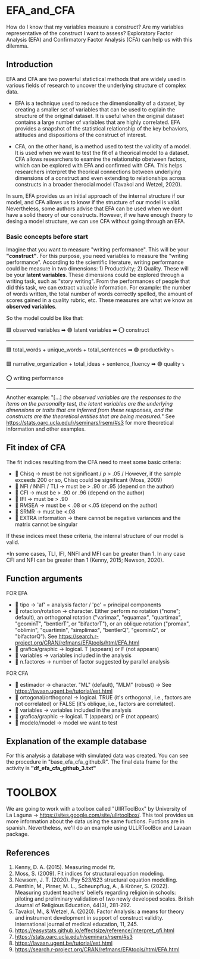 # EFA_and_CFA
How do I know that my variables measure a construct? Are my variables representative of the construct I want to assess? Exploratory Factor Analysis (EFA) and Confirmatory Factor Analysis (CFA) can help us with this dilemma.

## Introduction
EFA and CFA are two powerful statictical methods that are widely used in various fields of research to uncover the underlying structure of complex data.

- EFA is a technique used to reduce the dimensionality of a dataset, by creating a smaller set of variables that can be used to explain the structure of the original dataset. It is useful when the original dataset contains a large number of variables that are highly correlated. EFA provides a snapshot of the statistical relationship of the key behaviors, attitudes and dispositions of the construct of interest.

- CFA, on the other hand, is a method used to test the validity of a model. It is used when we want to test the fit of a theorical model to a dataset. CFA allows researchers to examine the relationship obetween factors, which can be explored with EFA and confirmed with CFA. This helps researchers interpret the theorical connections between underlying dimensions of a construct and even extending to relationships across constructs in a broader therocial model (Tavakol and Wetzel, 2020).

In sum, EFA provides us an initial approach of the internal structure if our model, and CFA allows us to know if the structure of our model is valid. Nevertheless, some authors advise that EFA can be used when we dont have a solid theory of our constructs. However, if we have enough theory to desing a model structure, we can use CFA without going through an EFA.

### Basic concepts before start

Imagine that you want to measure "writing performance". This will be your **"construct"**. For this purpose, you need variables to measure the "writing performance". According to the scientific literature, writing performance could be measure in two dimensions: 1) Productivity; 2) Quality. These will be your **latent variables**.
These dimensions could be explored through a writing task, such as "story writing". From the performances of people that did this task, we can extract valuable information. For example: the number of words written, the total number of words correctly spelled, the amount of scores gained in a quality rubric, etc. These measures are what we know as **observed variables**.

So the model could be like that:

🟩 observed variables ➡
🟣 latent variables ➡
⭕ construct
____________________________________________________________

🟩 total_words + unique_words + total_sentences ➡
🟣 productivity ⤵

🟩 narrative_organization + total_ideas + sentence_fluency ➡
🟣 quality ⤵

⭕ writing performance
_____________________________________________________________

Another example: "[...] *the observed variables are the responses to the items on the personality test, the latent variables are the underlying dimensions or traits that are inferred from these responses, and the constructs are the theoretical entities that are being measured.*"
See https://stats.oarc.ucla.edu/r/seminars/rsem/#s3 for more theoretical information and other examples.

## Fit index of CFA

The fit indices resulting from the CFA need to meet some basic criteria:

- 🔰 Chisq -> must be not significant / *p* > .05 / However, if the sample exceeds 200 or so, Chisq could be significant (Moss, 2009)
- 🔰 NFI / NNFI / TLI -> must be > .90 or .95 (depend on the author)
- 🔰 CFI -> must be > .90 or .96  (depend on the author)
- 🔰 IFI -> must be > .90
- 🔰 RMSEA -> must be < .08 or <.05 (depend on the author)
- 🔰 SRMR -> must be <.08
- 🔰 EXTRA information -> there cannot be negative variances and the matrix cannot be singular

If these indices meet these criteria, the internal structure of our model is valid.

*In some cases, TLI, IFI, NNFI and MFI can be greater than 1. In any case CFI and NFI can be greater than 1 (Kenny, 2015; Newson, 2020).

## Function arguments

FOR EFA
- 🌸 tipo -> 'af' = analysis factor / 'pc' = principal components
- 🌸 rotacion/rotation -> character. Either perform no rotation ("none"; default), an orthogonal rotation ("varimax", "equamax", "quartimax", "geominT", "bentlerT", or "bifactorT"), or an oblique rotation ("promax", "oblimin", "quartimin", "simplimax", "bentlerQ", "geominQ", or "bifactorQ"). See https://search.r-project.org/CRAN/refmans/EFAtools/html/EFA.html
- 🌸 grafica/graphic -> logical. T (appears) or F (not appears)
- 🌸 variables -> variables included in the analysis
- 🌸 n.factores -> number of factor suggested by parallel analysis

FOR CFA
- 🌼 estimador -> character. "ML" (default), "MLM" (robust) -> See https://lavaan.ugent.be/tutorial/est.html
- 🌼 ortogonal/orthogonal -> logical. TRUE (it's orthogonal, i.e., factors are not correlated) or FALSE (it's oblique, i.e., factors are correlated).
- 🌼 variables -> variables included in the analysis
- 🌼 grafica/graphic -> logical. T (appears) or F (not appears)
- 🌼 modelo/model -> model we want to test


## Explanation of the example database

For this analysis a database with simulated data was created. You can see the procedure in "base_efa_cfa_github.R".
The final data frame for the activity is **"df_efa_cfa_github_3.txt"**

# TOOLBOX

We are going to work with a toolbox called "UllRToolBox" by University of La Laguna -> https://sites.google.com/site/ullrtoolbox/.
This tool provides us more information about the data using the same fuctions. Fuctions are in spanish.
Nevertheless, we'll do an example using ULLRToolBox and Lavaan package.

## References
1. Kenny, D. A. (2015). Measuring model fit.
2. Moss, S. (2009). Fit indices for structural equation modeling.
3. Newsom, J. T. (2020). Psy 523/623 structural equation modelling.
4. Penthin, M., Pirner, M. L., Scheunpflug, A., & Kröner, S. (2022). Measuring student teachers’ beliefs regarding religion in schools: piloting and preliminary validation of two newly developed scales. British Journal of Religious Education, 44(3), 281-292.
5. Tavakol, M., & Wetzel, A. (2020). Factor Analysis: a means for theory and instrument development in support of construct validity. International journal of medical education, 11, 245.
6. https://easystats.github.io/effectsize/reference/interpret_gfi.html
7. https://stats.oarc.ucla.edu/r/seminars/rsem/#s3
8. https://lavaan.ugent.be/tutorial/est.html
9. https://search.r-project.org/CRAN/refmans/EFAtools/html/EFA.html
